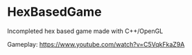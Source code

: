 # HexBasedGame
Incompleted hex based game made with C++/OpenGL

Gameplay: https://www.youtube.com/watch?v=C5VqkFkaZ9A
